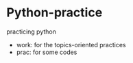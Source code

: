 # Python-practice
practicing python

+ work: for the topics-oriented practices
+ prac: for some codes
